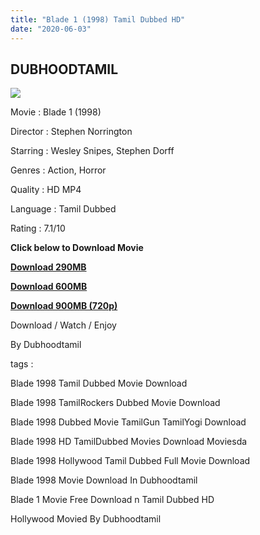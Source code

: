 ```yaml
---
title: "Blade 1 (1998) Tamil Dubbed HD"
date: "2020-06-03"
---
```


## DUBHOODTAMIL

[![](https://1.bp.blogspot.com/-8QTG8hMDtfs/XtdrPv5bP7I/AAAAAAAABXo/Db06Bq3irNMEo99wcVkJGkdpdb6c4s_jwCNcBGAsYHQ/s640/k.jpg)](https://1.bp.blogspot.com/-8QTG8hMDtfs/XtdrPv5bP7I/AAAAAAAABXo/Db06Bq3irNMEo99wcVkJGkdpdb6c4s_jwCNcBGAsYHQ/s1600/k.jpg)

Movie : Blade 1 (1998)

Director : Stephen Norrington

Starring : Wesley Snipes, Stephen Dorff

Genres : Action, Horror

Quality : HD MP4

Language : Tamil Dubbed

Rating : 7.1/10

  

**Click below to Download Movie**

**[Download 290MB](https://oncehelp.com/Blade-290MB)**

**[Download 600MB](https://oncehelp.com/Blade-600MB)**

**[Download 900MB (720p)](https://oncehelp.com/Blade-910MB)**

Download / Watch / Enjoy

  

By Dubhoodtamil

  

  

tags :

  

Blade 1998 Tamil Dubbed Movie Download

  

Blade 1998 TamilRockers Dubbed Movie Download

  

Blade 1998 Dubbed Movie TamilGun TamilYogi Download

  

Blade 1998 HD TamilDubbed Movies Download Moviesda

  

Blade 1998 Hollywood Tamil Dubbed Full Movie Download

  

Blade 1998 Movie Download In Dubhoodtamil

  

Blade 1 Movie Free Download n Tamil Dubbed HD

  

Hollywood Movied By Dubhoodtamil
